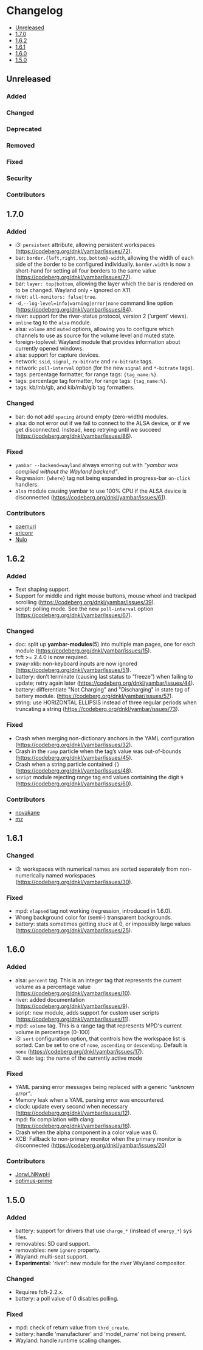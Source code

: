 # Changelog

* [Unreleased](#unreleased)
* [1.7.0](#1-7-0)
* [1.6.2](#1-6-2)
* [1.6.1](#1-6-1)
* [1.6.0](#1-6-0)
* [1.5.0](#1-5-0)


## Unreleased
### Added
### Changed
### Deprecated
### Removed
### Fixed
### Security
### Contributors


## 1.7.0

### Added

* i3: `persistent` attribute, allowing persistent workspaces
  (https://codeberg.org/dnkl/yambar/issues/72).
* bar: `border.{left,right,top,bottom}-width`, allowing the width of
  each side of the border to be configured
  individually. `border.width` is now a short-hand for setting all
  four borders to the same value
  (https://codeberg.org/dnkl/yambar/issues/77).
* bar: `layer: top|bottom`, allowing the layer which the bar is
  rendered on to be changed. Wayland only - ignored on X11.
* river: `all-monitors: false|true`.
* `-d,--log-level=info|warning|error|none` command line option
  (https://codeberg.org/dnkl/yambar/issues/84).
* river: support for the river-status protocol, version 2 (‘urgent’
  views).
* `online` tag to the `alsa` module.
* alsa: `volume` and `muted` options, allowing you to configure which
  channels to use as source for the volume level and muted state.
* foreign-toplevel: Wayland module that provides information about
  currently opened windows.
* alsa: support for capture devices.
* network: `ssid`, `signal`, `rx-bitrate` and `rx-bitrate` tags.
* network: `poll-interval` option (for the new `signal` and
  `*-bitrate` tags).
* tags: percentage formatter, for range tags: `{tag_name:%}`.
* tags: percentage tag formatter, for range tags: `{tag_name:%}`.
* tags: kb/mb/gb, and kib/mib/gib tag formatters.


### Changed

* bar: do not add `spacing` around empty (zero-width) modules.
* alsa: do not error out if we fail to connect to the ALSA device, or
  if we get disconnected. Instead, keep retrying until we succeed
  (https://codeberg.org/dnkl/yambar/issues/86).


### Fixed

* `yambar --backend=wayland` always erroring out with _”yambar was
  compiled without the Wayland backend”_.
* Regression: `{where}` tag not being expanded in progress-bar
  `on-click` handlers.
* `alsa` module causing yambar to use 100% CPU if the ALSA device is
  disconnected (https://codeberg.org/dnkl/yambar/issues/61).


### Contributors

* [paemuri](https://codeberg.org/paemuri)
* [ericonr](https://codeberg.org/ericonr)
* [Nulo](https://nulo.in)


## 1.6.2

### Added

* Text shaping support.
* Support for middle and right mouse buttons, mouse wheel and trackpad
  scrolling (https://codeberg.org/dnkl/yambar/issues/39).
* script: polling mode. See the new `poll-interval` option
  (https://codeberg.org/dnkl/yambar/issues/67).


### Changed

* doc: split up **yambar-modules**(5) into multiple man pages, one for
  each module (https://codeberg.org/dnkl/yambar/issues/15).
* fcft >= 2.4.0 is now required.
* sway-xkb: non-keyboard inputs are now ignored
  (https://codeberg.org/dnkl/yambar/issues/51).
* battery: don’t terminate (causing last status to “freeze”) when
  failing to update; retry again later
  (https://codeberg.org/dnkl/yambar/issues/44).
* battery: differentiate "Not Charging" and "Discharging" in state
  tag of battery module.
  (https://codeberg.org/dnkl/yambar/issues/57).
* string: use HORIZONTAL ELLIPSIS instead of three regular periods
  when truncating a string
  (https://codeberg.org/dnkl/yambar/issues/73).


### Fixed

* Crash when merging non-dictionary anchors in the YAML configuration
  (https://codeberg.org/dnkl/yambar/issues/32).
* Crash in the `ramp` particle when the tag’s value was out-of-bounds
  (https://codeberg.org/dnkl/yambar/issues/45).
* Crash when a string particle contained `{}`
  (https://codeberg.org/dnkl/yambar/issues/48).
* `script` module rejecting range tag end values containing the digit
  `9` (https://codeberg.org/dnkl/yambar/issues/60).


### Contributors

* [novakane](https://codeberg.org/novakane)
* [mz](https://codeberg.org/mz)


## 1.6.1

### Changed

* i3: workspaces with numerical names are sorted separately from
  non-numerically named workspaces
  (https://codeberg.org/dnkl/yambar/issues/30).


### Fixed

* mpd: `elapsed` tag not working (regression, introduced in 1.6.0).
* Wrong background color for (semi-) transparent backgrounds.
* battery: stats sometimes getting stuck at 0, or impossibly large
  values (https://codeberg.org/dnkl/yambar/issues/25).


## 1.6.0

### Added

* alsa: `percent` tag. This is an integer tag that represents the
  current volume as a percentage value
  (https://codeberg.org/dnkl/yambar/issues/10).
* river: added documentation
  (https://codeberg.org/dnkl/yambar/issues/9).
* script: new module, adds support for custom user scripts
  (https://codeberg.org/dnkl/yambar/issues/11).
* mpd: `volume` tag. This is a range tag that represents MPD's current
  volume in percentage (0-100)
* i3: `sort` configuration option, that controls how the workspace
  list is sorted. Can be set to one of `none`, `ascending` or
  `descending`. Default is `none`
  (https://codeberg.org/dnkl/yambar/issues/17).
* i3: `mode` tag: the name of the currently active mode


### Fixed

* YAML parsing error messages being replaced with a generic _“unknown
  error”_.
* Memory leak when a YAML parsing error was encountered.
* clock: update every second when necessary
  (https://codeberg.org/dnkl/yambar/issues/12).
* mpd: fix compilation with clang
  (https://codeberg.org/dnkl/yambar/issues/16).
* Crash when the alpha component in a color value was 0.
* XCB: Fallback to non-primary monitor when the primary monitor is
  disconnected (https://codeberg.org/dnkl/yambar/issues/20)


### Contributors

* [JorwLNKwpH](https://codeberg.org/JorwLNKwpH)
* [optimus-prime](https://codeberg.org/optimus-prime)


## 1.5.0

### Added

* battery: support for drivers that use `charge_*` (instead of
  `energy_*`) sys files.
* removables: SD card support.
* removables: new `ignore` property.
* Wayland: multi-seat support.
* **Experimental**: 'river': new module for the river Wayland compositor.


### Changed

* Requires fcft-2.2.x.
* battery: a poll value of 0 disables polling.


### Fixed

* mpd: check of return value from `thrd_create`.
* battery: handle 'manufacturer' and 'model_name' not being present.
* Wayland: handle runtime scaling changes.
